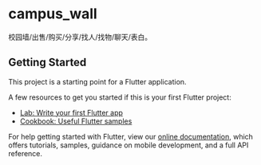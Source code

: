 # campus_wall

校园墙&#x2F;出售&#x2F;购买&#x2F;分享&#x2F;找人&#x2F;找物&#x2F;聊天&#x2F;表白。

## Getting Started

This project is a starting point for a Flutter application.

A few resources to get you started if this is your first Flutter project:

- [Lab: Write your first Flutter app](https://flutter.io/docs/get-started/codelab)
- [Cookbook: Useful Flutter samples](https://flutter.io/docs/cookbook)

For help getting started with Flutter, view our 
[online documentation](https://flutter.io/docs), which offers tutorials, 
samples, guidance on mobile development, and a full API reference.
